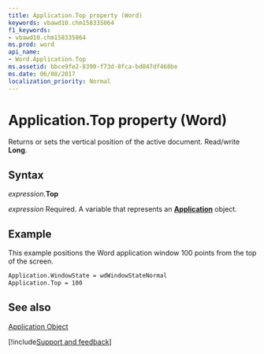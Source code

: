 ```yaml
---
title: Application.Top property (Word)
keywords: vbawd10.chm158335064
f1_keywords:
- vbawd10.chm158335064
ms.prod: word
api_name:
- Word.Application.Top
ms.assetid: bbce9fe2-8390-f73d-8fca-bd047df468be
ms.date: 06/08/2017
localization_priority: Normal
---
```



# Application.Top property (Word)

Returns or sets the vertical position of the active document. Read/write  **Long**.


## Syntax

_expression_.**Top**

_expression_ Required. A variable that represents an **[Application](Word.Application.md)** object. 


## Example

This example positions the Word application window 100 points from the top of the screen.


```vb
Application.WindowState = wdWindowStateNormal 
Application.Top = 100
```


## See also


[Application Object](Word.Application.md)

[!include[Support and feedback](~/includes/feedback-boilerplate.md)]